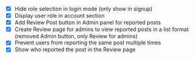 - [x] Hide role selection in login mode (only show in signup)
- [x] Display user role in account section
- [x] Add Review Post button in Admin panel for reported posts
- [x] Create Review page for admins to view reported posts in a list format (removed Admin button, only Review for admins)
- [x] Prevent users from reporting the same post multiple times
- [x] Show who reported the post in the Review page
